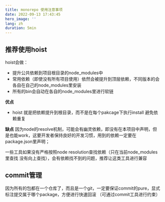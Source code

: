 ```yaml
---
title: monorepo 使用注意事项
date: 2022-09-13 17:43:45
hero_image: ''
lang: zh
duration: 5min
---
```


## 推荐使用hoist
hoist会做：
- 提升公共依赖到项目根目录的node_modules中
- 常用依赖（即使没有所有项目使用）依然会被提升到顶层依赖，不同版本的会各自在自己的node_modules里安装
- 所有的bin会自动在各自的node_modules里进行软链

**优点**
- hoist 就是把依赖提升到根目录，而不是在每个pakcage下执行install 避免依赖重复


**缺点**
因为node的resolve机制，可能会有幽灵依赖，即没有在本项目中声明，但是也能work，这要开发者保持良好的开发习惯，用到的依赖一定要在package.json里声明；

一些工具如果没有严格按照node resolution查找依赖（只在当前node_modules里查找 没有向上查找），会有依赖找不到的问题，推荐让这类工具进行兼容


## commit管理
因为所有的包都在一个仓库了，而且是一个git，一定要保证commit的pure，显式标注提交属于哪个package，方便进行快速回滚
（可通过commit工具进行约束）